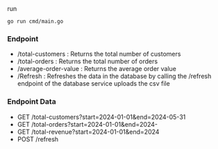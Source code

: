 run 

```
go run cmd/main.go 
```

### Endpoint
- /total-customers : Returns the total number of customers
- /total-orders : Returns the total number of orders
- /average-order-value : Returns the average order value
- /Refresh  : Refreshes the data in the database by calling the /refresh endpoint of the database service uploads the csv file

### Endpoint Data
- GET /total-customers?start=2024-01-01&end=2024-05-31
- GET /total-orders?start=2024-01-01&end=2024-
- GET /total-revenue?start=2024-01-01&end=2024
- POST /refresh
